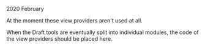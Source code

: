 2020 February

At the moment these view providers aren't used at all.

When the Draft tools are eventually split into individual modules,
the code of the view providers should be placed here.

